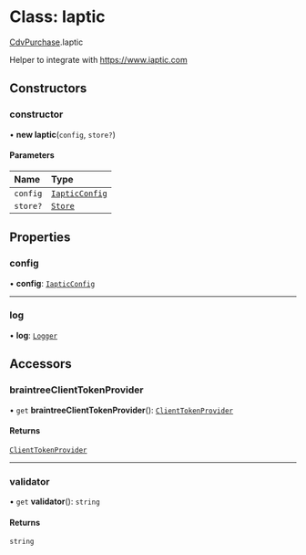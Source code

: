 # Class: Iaptic

[CdvPurchase](../modules/CdvPurchase.md).Iaptic

Helper to integrate with https://www.iaptic.com

## Constructors

### constructor

• **new Iaptic**(`config`, `store?`)

#### Parameters

| Name | Type |
| :------ | :------ |
| `config` | [`IapticConfig`](../interfaces/CdvPurchase.IapticConfig.md) |
| `store?` | [`Store`](CdvPurchase.Store.md) |

## Properties

### config

• **config**: [`IapticConfig`](../interfaces/CdvPurchase.IapticConfig.md)

___

### log

• **log**: [`Logger`](CdvPurchase.Logger.md)

## Accessors

### braintreeClientTokenProvider

• `get` **braintreeClientTokenProvider**(): [`ClientTokenProvider`](../modules/CdvPurchase.Braintree.md#clienttokenprovider)

#### Returns

[`ClientTokenProvider`](../modules/CdvPurchase.Braintree.md#clienttokenprovider)

___

### validator

• `get` **validator**(): `string`

#### Returns

`string`
